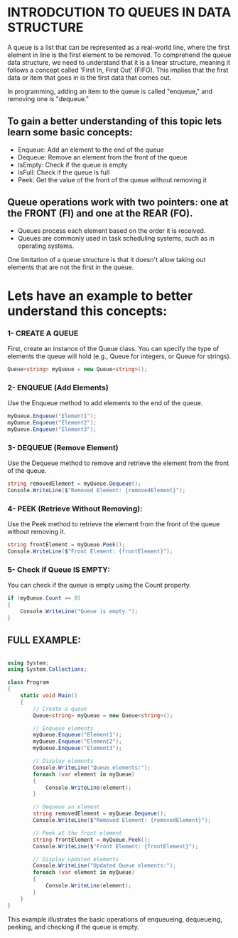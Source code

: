 # INTRODCUTION TO QUEUES IN DATA STRUCTURE 

A queue is a list that can be represented as a real-world line, where the first element in line is the first element to be removed. To comprehend the queue data structure, we need to understand that it is a linear structure, meaning it follows a concept called 'First In, First Out' (FIFO). This implies that the first data or item that goes in is the first data that comes out.

In programming, adding an item to the queue is called "enqueue," and removing one is "dequeue."

## To gain a better understanding of this topic lets learn some basic concepts:

* Enqueue: Add an element to the end of the queue
* Dequeue: Remove an element from the front of the queue
* IsEmpty: Check if the queue is empty
* IsFull: Check if the queue is full
* Peek: Get the value of the front of the queue without removing it

## Queue operations work with two pointers: one at the FRONT (FI) and one at the REAR (FO).

* Queues process each element based on the order it is received.
* Queues are commonly used in task scheduling systems, such as in operating systems.

One limitation of a queue structure is that it doesn't allow taking out elements that are not the first in the queue.

# Lets have an example to better understand this concepts:

### 1- CREATE A QUEUE
First, create an instance of the Queue class. You can specify the type of elements the queue will hold (e.g., Queue<int> for integers, or Queue<string> for strings).

``` c#
Queue<string> myQueue = new Queue<string>();
```

### 2- ENQUEUE (Add Elements)
Use the Enqueue method to add elements to the end of the queue.

``` c#
myQueue.Enqueue("Element1");
myQueue.Enqueue("Element2");
myQueue.Enqueue("Element3");
```

### 3- DEQUEUE (Remove Element)
Use the Dequeue method to remove and retrieve the element from the front of the queue.

``` c#
string removedElement = myQueue.Dequeue();
Console.WriteLine($"Removed Element: {removedElement}");
```

### 4- PEEK (Retrieve Without Removing):
Use the Peek method to retrieve the element from the front of the queue without removing it.

``` c#
string frontElement = myQueue.Peek();
Console.WriteLine($"Front Element: {frontElement}");
```

### 5- Check if Queue IS EMPTY:
You can check if the queue is empty using the Count property.

``` c#
if (myQueue.Count == 0)
{
    Console.WriteLine("Queue is empty.");
}
```

## FULL EXAMPLE:
``` c#

using System;
using System.Collections;

class Program
{
    static void Main()
    {
        // Create a queue
        Queue<string> myQueue = new Queue<string>();

        // Enqueue elements
        myQueue.Enqueue("Element1");
        myQueue.Enqueue("Element2");
        myQueue.Enqueue("Element3");

        // Display elements
        Console.WriteLine("Queue elements:");
        foreach (var element in myQueue)
        {
            Console.WriteLine(element);
        }

        // Dequeue an element
        string removedElement = myQueue.Dequeue();
        Console.WriteLine($"Removed Element: {removedElement}");

        // Peek at the front element
        string frontElement = myQueue.Peek();
        Console.WriteLine($"Front Element: {frontElement}");

        // Display updated elements
        Console.WriteLine("Updated Queue elements:");
        foreach (var element in myQueue)
        {
            Console.WriteLine(element);
        }
    }
}
```

This example illustrates the basic operations of enqueueing, dequeueing, peeking, and checking if the queue is empty.
